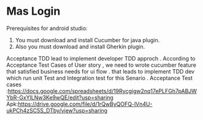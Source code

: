 # Mas Login

Prerequisites for android studio: 
1. You must download and install Cucumber for java plugin.
2. Also you must download and install Gherkin plugin.

Acceptance TDD lead to implement developer TDD approch . According to Acceptance Test Cases of User story , we need to wrote cucumber feature that satisfied business needs for ui flow . that leads to implement TDD dev which run unit Test and Integration test for this Senario . Acceptance Test cases :https://docs.google.com/spreadsheets/d/19Rycgigw2nq17ePLFGh7pABJWYbR-GxYlLNw3Ke9wQE/edit?usp=sharing
Apk:https://drive.google.com/file/d/1rQwByQOFQ-lVn4U-ukPCh4zSC5S_DTby/view?usp=sharing

